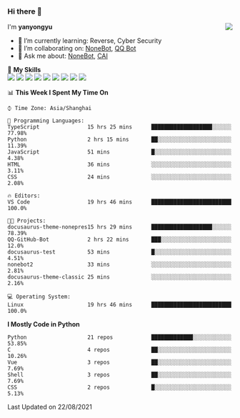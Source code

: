 ### Hi there 👋

<a href="#">
  <img align="right" src="https://github-readme-stats.vercel.app/api?username=yanyongyu&count_private=true&show_icons=true&bg_color=15,f2f7fd,E0EAFC" />
</a>

I'm **yanyongyu**

- 🌱 I’m currently learning: Reverse, Cyber Security
- 👯 I’m collaborating on: [NoneBot](https://github.com/nonebot), [QQ Bot](https://github.com/Mrs4s/go-cqhttp)
- 💬 Ask me about: [NoneBot](https://github.com/nonebot), [CAI](https://github.com/cscs181/CAI)

🌟 **My Skills**  
![](https://img.shields.io/badge/-Python-3e74a2?style=flat-square&logo=Python&logoColor=fff)
![](https://img.shields.io/badge/-Node.js-339933?style=flat-square&logo=Node.js&logoColor=fff)
![](https://img.shields.io/badge/-Vue-4fc08d?style=flat-square&logo=Vue.js&logoColor=fff)
![](https://img.shields.io/badge/-React-2d98ce?style=flat-square&logo=React&logoColor=fff)
![](https://img.shields.io/badge/-Docker-2496ED?style=flat-square&logo=Docker&logoColor=fff)
![](https://img.shields.io/badge/-Linux-000000?style=flat-square&logo=Linux&logoColor=fff)
![](https://img.shields.io/badge/-MySQL-4479A1?style=flat-square&logo=MySQL&logoColor=fff)
![](https://img.shields.io/badge/-Redis-DC382D?style=flat-square&logo=Redis&logoColor=fff)
![](https://img.shields.io/badge/-MongoDB-47A248?style=flat-square&logo=MongoDB&logoColor=fff)

<!--START_SECTION:waka-->
📊 **This Week I Spent My Time On** 

```text
⌚︎ Time Zone: Asia/Shanghai

💬 Programming Languages: 
TypeScript               15 hrs 25 mins      ███████████████████░░░░░░   77.98% 
Python                   2 hrs 15 mins       ██░░░░░░░░░░░░░░░░░░░░░░░   11.39% 
JavaScript               51 mins             █░░░░░░░░░░░░░░░░░░░░░░░░   4.38% 
HTML                     36 mins             ░░░░░░░░░░░░░░░░░░░░░░░░░   3.11% 
CSS                      24 mins             ░░░░░░░░░░░░░░░░░░░░░░░░░   2.08%

🔥 Editors: 
VS Code                  19 hrs 46 mins      █████████████████████████   100.0%

🐱‍💻 Projects: 
docusaurus-theme-nonepres15 hrs 29 mins      ███████████████████░░░░░░   78.39% 
QQ-GitHub-Bot            2 hrs 22 mins       ███░░░░░░░░░░░░░░░░░░░░░░   12.0% 
docusaurus-test          53 mins             █░░░░░░░░░░░░░░░░░░░░░░░░   4.51% 
nonebot2                 33 mins             ░░░░░░░░░░░░░░░░░░░░░░░░░   2.81% 
docusaurus-theme-classic 25 mins             ░░░░░░░░░░░░░░░░░░░░░░░░░   2.16%

💻 Operating System: 
Linux                    19 hrs 46 mins      █████████████████████████   100.0%

```

**I Mostly Code in Python** 

```text
Python                   21 repos            █████████████░░░░░░░░░░░░   53.85% 
C                        4 repos             ██░░░░░░░░░░░░░░░░░░░░░░░   10.26% 
Vue                      3 repos             ██░░░░░░░░░░░░░░░░░░░░░░░   7.69% 
Shell                    3 repos             ██░░░░░░░░░░░░░░░░░░░░░░░   7.69% 
CSS                      2 repos             █░░░░░░░░░░░░░░░░░░░░░░░░   5.13%

```



 Last Updated on 22/08/2021
<!--END_SECTION:waka-->
